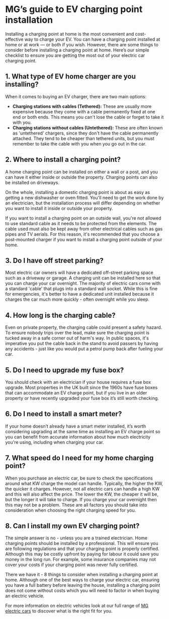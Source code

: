 # MG’s guide to EV charging point installation

Installing a charging point at home is the most convenient and cost-effective way to charge your EV. You can have a charging point installed at home or at work — or both if you wish. However, there are some things to consider before installing a charging point at home. Here’s our simple checklist to ensure you are getting the most out of your electric car charging point.

## 1. What type of EV home charger are you installing?

When it comes to buying an EV charger, there are two main options:

* **Charging stations with cables (Tethered):** These are usually more expensive because they come with a cable permanently fixed at one end or both ends. This means you can't lose the cable or forget to take it with you.
* **Charging stations without cables (Untethered):** These are often known as 'untethered' chargers, since they don't have the cable permanently attached. They tend to be cheaper than tethered units, but you must remember to take the cable with you when you go out in the car.

## 2. Where to install a charging point?

A home charging point can be installed on either a wall or a post, and you can have it either inside or outside the property. Charging points can also be installed on driveways.

On the whole, installing a domestic charging point is about as easy as getting a new dishwasher or oven fitted. You'll need to get the work done by an electrician, but the installation process will differ depending on whether you want to install it inside or outside your property.

If you want to install a charging point on an outside wall, you're not allowed to use standard cable as it needs to be protected from the elements. The cable used must also be kept away from other electrical cables such as gas pipes and TV aerials. For this reason, it's recommended that you choose a post-mounted charger if you want to install a charging point outside of your home.

## 3. Do I have off street parking?

Most electric car owners will have a dedicated off-street parking space such as a driveway or garage. A charging unit can be installed here so that you can charge your car overnight. The majority of electric cars come with a standard 'cable' that plugs into a standard wall socket. While this is fine for emergencies, it's better to have a dedicated unit installed because it charges the car much more quickly - often overnight while you sleep.

## 4. How long is the charging cable?

Even on private property, the charging cable could present a safety hazard. To ensure nobody trips over the lead, make sure the charging point is tucked away in a safe corner out of harm's way. In public spaces, it's imperative you put the cable back in the stand to avoid passers by having any accidents - just like you would put a petrol pump back after fueling your car.

## 5. Do I need to upgrade my fuse box?

You should check with an electrician if your house requires a fuse box upgrade. Most properties in the UK built since the 1960s have fuse boxes that can accommodate an EV charge point, but if you live in an older property or have recently upgraded your fuse box it’s still worth checking.

## 6. Do I need to install a smart meter?

If your home doesn’t already have a smart meter installed, it’s worth considering upgrading at the same time as installing an EV charge point so you can benefit from accurate information about how much electricity you're using, including when charging your car.

## 7. What speed do I need for my home charging point?

When you purchase an electric car, be sure to check the specifications around what KW charge the model can handle. Typically, the higher the KW, the quicker it charges. However, not all electric cars can handle a high KW and this will also affect the price. The lower the KW, the cheaper it will be, but the longer it will take to charge. If you charge your car overnight then this may not be a problem. These are all factors you should take into consideration when choosing the right charging speed for you.

## 8. Can I install my own EV charging point?

The simple answer is no - unless you are a trained electrician. Home charging points should be installed by a professional. This will ensure you are following regulations and that your charging point is properly certified. Although this may be costly upfront by paying for labour it could save you money in the long run. For example, some insurance companies may not cover your costs if your charging point was never fully certified.

There we have it - 8 things to consider when installing a charging point at home. Although one of the best ways to charge your electric car, ensuring you have a full battery before leaving the house, installing a charging point does not come without costs which you will need to factor in when buying an electric vehicle.

For more information on electric vehicles look at our full range of [MG electric cars](https://www.mg.co.uk/electric-and-hybrid/electric-cars "Electric Cars") to discover what is the right fit for you.